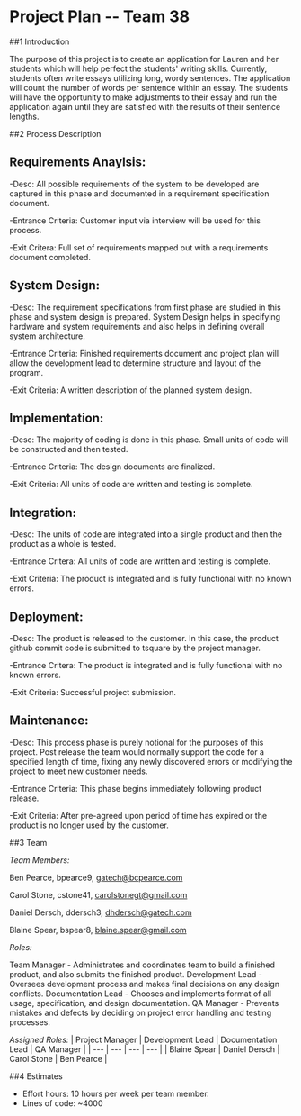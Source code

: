 # **Project Plan -- Team 38**

##1 Introduction

The purpose of this project is to create an application for Lauren and her students which will help perfect the students' writing skills.  Currently, students often write essays utilizing long, wordy sentences.  The application will count the number of words per sentence within an essay.  The students will have the opportunity to make adjustments to their essay and run the application again until they are satisfied with the results of their sentence lengths.

##2 Process Description

Requirements Anaylsis:
-----------------------
-Desc: All possible requirements of the system to be developed are captured in this phase and documented in a requirement specification document.

-Entrance Criteria: Customer input via interview will be used for this process.

-Exit Critera: Full set of requirements mapped out with a requirements document completed.

System Design:
--------------
-Desc: The requirement specifications from first phase are studied in this phase and system design is prepared. System Design helps in specifying hardware and system requirements and also helps in defining overall system architecture.

-Entrance Criteria: Finished requirements document and project plan will allow the development lead to determine structure   and layout of the program.

-Exit Criteria: A written description of the planned system design.

Implementation:
---------------
-Desc: The majority of coding is done in this phase. Small units of code will be constructed and then tested.

-Entrance Criteria: The design documents are finalized.

-Exit Criteria: All units of code are written and testing is complete.

Integration:
------------
-Desc: The units of code are integrated into a single product and then the product as a whole is tested.

-Entrance Critera: All units of code are written and testing is complete.

-Exit Criteria: The product is integrated and is fully functional with no known errors.

Deployment:
----------
-Desc: The product is released to the customer. In this case, the product github commit code is submitted to tsquare by the project manager.

-Entrance Critera: The product is integrated and is fully functional with no known errors.

-Exit Criteria: Successful project submission.

Maintenance:
-----------
-Desc: This process phase is purely notional for the purposes of this project. Post release the team would normally support the code for a specified length of time, fixing any newly discovered errors or modifying the project to meet new             customer needs.

-Entrance Criteria: This phase begins immediately following product release.

-Exit Criteria: After pre-agreed upon period of time has expired or the product is no longer used by the customer.

##3 Team

*Team Members:*

Ben Pearce, bpearce9, gatech@bcpearce.com

Carol Stone, cstone41, carolstonegt@gmail.com

Daniel Dersch, ddersch3, dhdersch@gatech.com

Blaine Spear, bspear8, blaine.spear@gmail.com
	
*Roles:*

Team Manager - Administrates and coordinates team to build a finished product, and also submits the finished product.
Development Lead - Oversees development process and makes final decisions on any design conflicts.
Documentation Lead - Chooses and implements format of all usage, specification, and design documentation.
QA Manager - Prevents mistakes and defects by deciding on project error handling and testing processes.

*Assigned Roles:*
| Project Manager        | Development Lead           | Documentation Lead  | QA Manager |
| --- | --- | --- | --- |
| Blaine Spear | Daniel Dersch | Carol Stone | Ben Pearce |


##4 Estimates

- Effort hours: 10 hours per week per team member.
- Lines of code: ~4000
